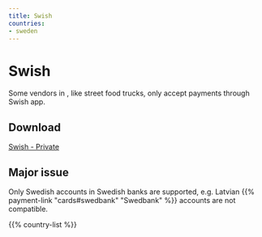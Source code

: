 ```yaml
---
title: Swish
countries:
- sweden
---
```


# Swish

Some vendors in [](/countries/sweden), like street food trucks, only accept payments through Swish app.

## Download

[Swish - Private](https://www.swish.nu/private)

## Major issue

Only Swedish accounts in Swedish banks are supported, e.g. Latvian {{% payment-link "cards#swedbank" "Swedbank" %}} accounts are not compatible.

{{% country-list %}}
